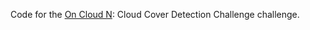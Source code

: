Code for the [On Cloud N](https://www.drivendata.org/competitions/83/cloud-cover/): Cloud Cover Detection Challenge challenge.
